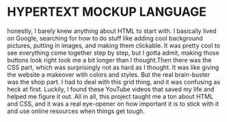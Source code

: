 # HYPERTEXT MOCKUP LANGUAGE
honestly, I barely knew anything about HTML to start with. I basically lived on Google, searching for how to do stuff like adding cool background pictures, putting in images, and making them clickable. It was pretty cool to see everything come together step by step, but I gotta admit, making those buttons look right took me a bit longer than I thought.Then there was the CSS part, which was surprisingly not as hard as I thought. It was like giving the website a makeover with colors and styles. But the real brain-buster was the shop part. I had to deal with this grid thing, and it was confusing as heck at first. Luckily, I found these YouTube videos that saved my life and helped me figure it out. All in all, this project taught me a ton about HTML and CSS, and it was a real eye-opener on how important it is to stick with it and use online resources when things get tough.

